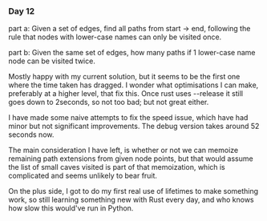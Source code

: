 ### Day 12

part a:
Given a set of edges, find all paths from start -> end, following the rule that nodes with lower-case names can only be visited once.

part b:
Given the same set of edges, how many paths if 1 lower-case name node can be visited twice.

Mostly happy with my current solution, but it seems to be the first one where the time taken has dragged. I wonder what optimisations I can make, preferably
at a higher level, that fix this. Once rust uses --release it still goes down to 2seconds, so not too bad; but not great either.

I have made some naive attempts to fix the speed issue, which have had minor but not significant improvements. The debug version takes around 52 seconds now.

The main consideration I have left, is whether or not we can memoize remaining path extensions from given node points, but that would assume the
list of small caves visited is part of that memoization, which is complicated and seems unlikely to bear fruit.

On the plus side, I got to do my first real use of lifetimes to make something work, so still learning something new with Rust every day, and who knows
how slow this would've run in Python.
